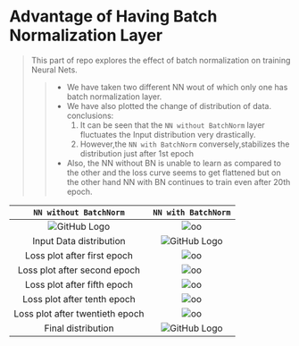 # Advantage of Having Batch Normalization Layer
>This part of repo explores the effect of batch normalization on training Neural Nets.
>>* We have taken two different NN wout of which only one has batch normalization layer.<br>
>>* We have also plotted the change of distribution of data.<br>
>>conclusions:
>>   1. It can be seen that the `NN without BatchNorm` layer fluctuates the Input distribution very drastically.<br>
>>   2. However,the `NN with BatchNorm` conversely,stabilizes the distribution just after 1st epoch<br>
>>* Also, the NN without BN is unable to learn as compared to the other and the loss curve seems to get flattened but on the other hand NN with BN continues to train even after 20th epoch.<br>

|**`NN without BatchNorm`**|**`NN with BatchNorm`**|
|:------:|:------------------:|
|![GitHub Logo](https://github.com/rishab-gangwar/nn_from_scratch/blob/master/BatchNorm/Mynet.png)|![oo](https://github.com/rishab-gangwar/nn_from_scratch/blob/master/BatchNorm/My.png)|
|  Input Data distribution  |![GitHub Logo](https://github.com/rishab-gangwar/nn_from_scratch/blob/master/BatchNorm/initDist.png) |
|Loss plot after first epoch  |![oo](https://github.com/rishab-gangwar/nn_from_scratch/blob/master/BatchNorm/1epochLoss.png)|
|Loss plot after second epoch |![oo](https://github.com/rishab-gangwar/nn_from_scratch/blob/master/BatchNorm/2epochLoss.png)|
|Loss plot after fifth epoch  |![oo](https://github.com/rishab-gangwar/nn_from_scratch/blob/master/BatchNorm/5epochLoss.png)|
|Loss plot after tenth epoch  |![oo](https://github.com/rishab-gangwar/nn_from_scratch/blob/master/BatchNorm/10epochLoss.png)|
|Loss plot after twentieth epoch|![oo](https://github.com/rishab-gangwar/nn_from_scratch/blob/master/BatchNorm/20epochLoss.png)|
| Final distribution  |![GitHub Logo](https://github.com/rishab-gangwar/nn_from_scratch/blob/master/BatchNorm/Finaldist.png) |
